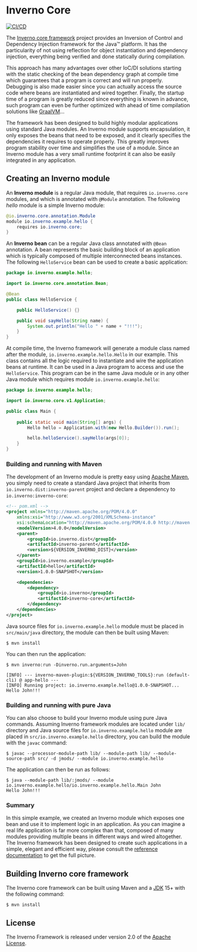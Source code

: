 [inverno-io]: https://www.inverno.io

[inverno-core-root-doc]: https://github.com/inverno-io/inverno-core/tree/master/doc/reference-guide.md

[jdk]: https://jdk.java.net/
[graal-vm]: https://www.graalvm.org/
[maven]: https://maven.apache.org/
[apache-license]: https://www.apache.org/licenses/LICENSE-2.0

# Inverno Core

[![CI/CD](https://github.com/inverno-io/inverno-core/actions/workflows/maven.yml/badge.svg)](https://github.com/inverno-io/inverno-core/actions/workflows/maven.yml)

The [Inverno core framework][inverno-io] project provides an Inversion of Control and Dependency Injection framework for the Java™ platform. It has the particularity of not using reflection for object instantiation and dependency injection, everything being verified and done statically during compilation.

This approach has many advantages over other IoC/DI solutions starting with the static checking of the bean dependency graph at compile time which guarantees that a program is correct and will run properly. Debugging is also made easier since you can actually access the source code where beans are instantiated and wired together. Finally, the startup time of a program is greatly reduced since everything is known in advance, such program can even be further optimized with ahead of time compilation solutions like [GraalVM][graal-vm]...

The framework has been designed to build highly modular applications using standard Java modules. An Inverno module supports encapsulation, it only exposes the beans that need to be exposed, and it clearly specifies the dependencies it requires to operate properly. This greatly improves program stability over time and simplifies the use of a module. Since an Inverno module has a very small runtime footprint it can also be easily integrated in any application.

## Creating an Inverno module

An **Inverno  module** is a regular Java module, that requires `io.inverno.core` modules, and which is annotated with `@Module` annotation. The following *hello* module is a simple Inverno module:

```java
@io.inverno.core.annotation.Module
module io.inverno.example.hello {
    requires io.inverno.core;
}
```

An **Inverno bean** can be a regular Java class annotated with `@Bean` annotation. A bean represents the basic building block of an application which is typically composed of multiple interconnected beans instances. The following `HelloService` bean can be used to create a basic application:

```java
package io.inverno.example.hello;

import io.inverno.core.annotation.Bean;

@Bean
public class HelloService {

    public HelloService() {}

    public void sayHello(String name) {
        System.out.println("Hello " + name + "!!!");
    }
}
```

At compile time, the Inverno framework will generate a module class named after the module, `io.inverno.example.hello.Hello` in our example. This class contains all the logic required to instantiate and wire the application beans at runtime. It can be used in a Java program to access and use the `HelloService`. This program can be in the same Java module or in any other Java module which requires module `io.inverno.example.hello`:

```java
package io.inverno.example.hello;

import io.inverno.core.v1.Application;

public class Main {
    
    public static void main(String[] args) {
        Hello hello = Application.with(new Hello.Builder()).run();

        hello.helloService().sayHello(args[0]);
    }
}
```

### Building and running with Maven

The development of an Inverno module is pretty easy using [Apache Maven][maven], you simply need to create a standard Java project that inherits from `io.inverno.dist:inverno-parent` project and declare a dependency to `io.inverno:inverno-core`:

```xml
<!-- pom.xml -->
<project xmlns="http://maven.apache.org/POM/4.0.0"
    xmlns:xsi="http://www.w3.org/2001/XMLSchema-instance"
    xsi:schemaLocation="http://maven.apache.org/POM/4.0.0 http://maven.apache.org/xsd/maven-4.0.0.xsd">
    <modelVersion>4.0.0</modelVersion>
    <parent>
        <groupId>io.inverno.dist</groupId>
        <artifactId>inverno-parent</artifactId>
        <version>${VERSION_INVERNO_DIST}</version>
    </parent>
    <groupId>io.inverno.example</groupId>
    <artifactId>hello</artifactId>
    <version>1.0.0-SNAPSHOT</version>

    <dependencies>
        <dependency>
            <groupId>io.inverno</groupId>
            <artifactId>inverno-core</artifactId>
        </dependency>
    </dependencies>
</project>
```

Java source files for `io.inverno.example.hello` module must be placed in `src/main/java` directory, the module can then be built using Maven:

```plaintext
$ mvn install
```

You can then run the application:

```plaintext
$ mvn inverno:run -Dinverno.run.arguments=John

[INFO] --- inverno-maven-plugin:${VERSION_INVERNO_TOOLS}:run (default-cli) @ app-hello ---
[INFO] Running project: io.inverno.example.hello@1.0.0-SNAPSHOT...
Hello John!!!

```

### Building and running with pure Java

You can also choose to build your Inverno module using pure Java commands. Assuming Inverno framework modules are located under `lib/` directory and Java source files for `io.inverno.example.hello` module are placed in `src/io.inverno.example.hello` directory, you can build the module with the `javac` command:

```plaintext
$ javac --processor-module-path lib/ --module-path lib/ --module-source-path src/ -d jmods/ --module io.inverno.example.hello 
```

The application can then be run as follows:

```plaintext
$ java --module-path lib/:jmods/ --module io.inverno.example.hello/io.inverno.example.hello.Main John
Hello John!!!
```

### Summary

In this simple example, we created an Inverno module which exposes one bean and use it to implement logic in an application. As you can imagine a real life application is far more complex than that, composed of many modules providing multiple beans in different ways and wired altogether. The Inverno framework has been designed to create such applications in a simple, elegant and efficient way, please consult the [reference documentation][inverno-core-root-doc] to get the full picture.

## Building Inverno core framework

The Inverno core framework can be built using Maven and a [JDK][jdk] 15+ with the following command:

```plaintext
$ mvn install
```

## License

The Inverno Framework is released under version 2.0 of the [Apache License][apache-license].

